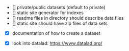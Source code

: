 
- [] private/public datasets (default to private)
- [] static site generator for indexes
- [] readme files in directory should describe data files
- [] static site should have zip files of data sets
- [x] documentation of how to create a dataset
- [x] look into datalad: https://www.datalad.org/

